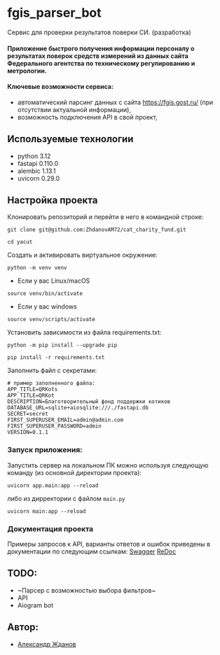 # fgis_parser_bot
Сервис для проверки результатов поверки СИ. (разработка)

#### Приложение быстрого получения информации персоналу о результатах поверок средств измерений из данных сайта Федерального агентства по техническому регулированию и метрологии.

#### Ключевые возможности сервиса:
- автоматический парсинг данных с сайта https://fgis.gost.ru/ (при отсутствии актуальной информации),
- возможность подключения API в свой проект,

## Используемые технологии
- python 3.12
- fastapi 0.110.0
- alembic 1.13.1
- uvicorn 0.29.0

## Настройка проекта
Клонировать репозиторий и перейти в него в командной строке:

```
git clone git@github.com:ZhdanovAM72/cat_charity_fund.git
```
```
cd yacut
```
Cоздать и активировать виртуальное окружение:
```
python -m venv venv
```
* Если у вас Linux/macOS
```
source venv/bin/activate
```
* Если у вас windows
```
source venv/scripts/activate
```
Установить зависимости из файла requirements.txt:
```
python -m pip install --upgrade pip
```
```
pip install -r requirements.txt
```
Заполнить файл с секретами:
``` 
# пример заполненного файла:
APP_TITLE=QRKots
APP_TITLE=QRKot
DESCRIPTION=Благотворительный фонд поддержки котиков
DATABASE_URL=sqlite+aiosqlite:///./fastapi.db
SECRET=secret
FIRST_SUPERUSER_EMAIL=admin@admin.com
FIRST_SUPERUSER_PASSWORD=admin
VERSION=0.1.1
``` 


### Запуск приложения:
Запустить сервер на локальном ПК можно используя следующую команду (из основной директории проекта):
```
uvicorn app.main:app --reload
```
либо из дирректории с файлом `main.py`
```
uvicorn main:app --reload
```

### Документация проекта

Примеры запросов к API, варианты ответов и ошибок приведены в документации по следующим ссылкам:
[Swagger](http://127.0.0.1:8000/api/swagger)
[ReDoc](http://127.0.0.1:8000/api/redoc)


## TODO:
- ~Парсер с возможностью выбора фильтров~
- API
- Aiogram bot


## Автор:
- [Александр Жданов ](https://github.com/ZhdanovAM72)